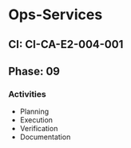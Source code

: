 # Ops-Services

## CI: CI-CA-E2-004-001
## Phase: 09

### Activities
- Planning
- Execution
- Verification
- Documentation
